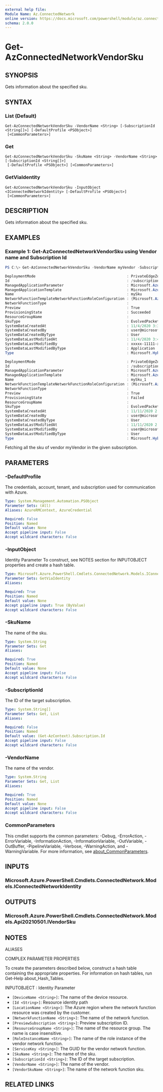 ```yaml
---
external help file:
Module Name: Az.ConnectedNetwork
online version: https://docs.microsoft.com/powershell/module/az.connectednetwork/get-azconnectednetworkvendorsku
schema: 2.0.0
---
```


# Get-AzConnectedNetworkVendorSku

## SYNOPSIS
Gets information about the specified sku.

## SYNTAX

### List (Default)
```
Get-AzConnectedNetworkVendorSku -VendorName <String> [-SubscriptionId <String[]>] [-DefaultProfile <PSObject>]
 [<CommonParameters>]
```

### Get
```
Get-AzConnectedNetworkVendorSku -SkuName <String> -VendorName <String> [-SubscriptionId <String[]>]
 [-DefaultProfile <PSObject>] [<CommonParameters>]
```

### GetViaIdentity
```
Get-AzConnectedNetworkVendorSku -InputObject <IConnectedNetworkIdentity> [-DefaultProfile <PSObject>]
 [<CommonParameters>]
```

## DESCRIPTION
Gets information about the specified sku.

## EXAMPLES

### Example 1: Get-AzConnectedNetworkVendorSku using Vendor name and Subscription Id
```powershell
PS C:\> Get-AzConnectedNetworkVendorSku -VendorName myVendor -SubscriptionId xxxxx-22222-xxxxx-22222

DeploymentMode                                          : PrivateEdgeZone
Id                                                      : /subscriptions/xxxxx-22222-xxxxx-22222/providers/Microsoft.HybridNetwork/vendors/myVendor/VendorSkus/mySku
ManagedApplicationParameter                             : Microsoft.Azure.PowerShell.Cmdlets.ConnectedNetwork.Models.Api20210501.VendorSkuPropertiesFormatManagedApplicationParameters
ManagedApplicationTemplate                              : Microsoft.Azure.PowerShell.Cmdlets.ConnectedNetwork.Models.Api20210501.VendorSkuPropertiesFormatManagedApplicationTemplate
Name                                                    : mySku
NetworkFunctionTemplateNetworkFunctionRoleConfiguration : {Microsoft.Azure.PowerShell.Cmdlets.ConnectedNetwork.Models.Api20210501.SshPublicKey}
NetworkFunctionType                                     :
Preview                                                 : True
ProvisioningState                                       : Succeeded
ResourceGroupName                                       :
SkuType                                                 : EvolvedPacketCore
SystemDataCreatedAt                                     : 11/4/2020 3:35:33 PM
SystemDataCreatedBy                                     : user@microsoft.com
SystemDataCreatedByType                                 : User
SystemDataLastModifiedAt                                : 11/4/2020 3:43:58 PM
SystemDataLastModifiedBy                                : xxxxx-11111-xxxxx-11111
SystemDataLastModifiedByType                            : Application
Type                                                    : Microsoft.HybridNetwork/vendors/VendorSkus

DeploymentMode                                          : PrivateEdgeZone
Id                                                      : /subscriptions/xxxxx-22222-xxxxx-22222/providers/Microsoft.HybridNetwork/vendors/myVendor/vendorskus/mySku_1
ManagedApplicationParameter                             : Microsoft.Azure.PowerShell.Cmdlets.ConnectedNetwork.Models.Api20210501.VendorSkuPropertiesFormatManagedApplicationParameters
ManagedApplicationTemplate                              : Microsoft.Azure.PowerShell.Cmdlets.ConnectedNetwork.Models.Api20210501.VendorSkuPropertiesFormatManagedApplicationTemplate
Name                                                    : mySku_1
NetworkFunctionTemplateNetworkFunctionRoleConfiguration : {Microsoft.Azure.PowerShell.Cmdlets.ConnectedNetwork.Models.Api20210501.SshPublicKey}
NetworkFunctionType                                     :
Preview                                                 : True
ProvisioningState                                       : Failed
ResourceGroupName                                       :
SkuType                                                 : EvolvedPacketCore
SystemDataCreatedAt                                     : 11/11/2020 2:25:32 PM
SystemDataCreatedBy                                     : user@microsoft.com
SystemDataCreatedByType                                 : User
SystemDataLastModifiedAt                                : 11/11/2020 2:25:32 PM
SystemDataLastModifiedBy                                : user@microsoft.com
SystemDataLastModifiedByType                            : User
Type                                                    : Microsoft.HybridNetwork/vendors/vendorskus
```

Fetching all the sku of vendor myVendor in the given subscription.

## PARAMETERS

### -DefaultProfile
The credentials, account, tenant, and subscription used for communication with Azure.

```yaml
Type: System.Management.Automation.PSObject
Parameter Sets: (All)
Aliases: AzureRMContext, AzureCredential

Required: False
Position: Named
Default value: None
Accept pipeline input: False
Accept wildcard characters: False
```

### -InputObject
Identity Parameter
To construct, see NOTES section for INPUTOBJECT properties and create a hash table.

```yaml
Type: Microsoft.Azure.PowerShell.Cmdlets.ConnectedNetwork.Models.IConnectedNetworkIdentity
Parameter Sets: GetViaIdentity
Aliases:

Required: True
Position: Named
Default value: None
Accept pipeline input: True (ByValue)
Accept wildcard characters: False
```

### -SkuName
The name of the sku.

```yaml
Type: System.String
Parameter Sets: Get
Aliases:

Required: True
Position: Named
Default value: None
Accept pipeline input: False
Accept wildcard characters: False
```

### -SubscriptionId
The ID of the target subscription.

```yaml
Type: System.String[]
Parameter Sets: Get, List
Aliases:

Required: False
Position: Named
Default value: (Get-AzContext).Subscription.Id
Accept pipeline input: False
Accept wildcard characters: False
```

### -VendorName
The name of the vendor.

```yaml
Type: System.String
Parameter Sets: Get, List
Aliases:

Required: True
Position: Named
Default value: None
Accept pipeline input: False
Accept wildcard characters: False
```

### CommonParameters
This cmdlet supports the common parameters: -Debug, -ErrorAction, -ErrorVariable, -InformationAction, -InformationVariable, -OutVariable, -OutBuffer, -PipelineVariable, -Verbose, -WarningAction, and -WarningVariable. For more information, see [about_CommonParameters](http://go.microsoft.com/fwlink/?LinkID=113216).

## INPUTS

### Microsoft.Azure.PowerShell.Cmdlets.ConnectedNetwork.Models.IConnectedNetworkIdentity

## OUTPUTS

### Microsoft.Azure.PowerShell.Cmdlets.ConnectedNetwork.Models.Api20210501.IVendorSku

## NOTES

ALIASES

COMPLEX PARAMETER PROPERTIES

To create the parameters described below, construct a hash table containing the appropriate properties. For information on hash tables, run Get-Help about_Hash_Tables.


INPUTOBJECT <IConnectedNetworkIdentity>: Identity Parameter
  - `[DeviceName <String>]`: The name of the device resource.
  - `[Id <String>]`: Resource identity path
  - `[LocationName <String>]`: The Azure region where the network function resource was created by the customer.
  - `[NetworkFunctionName <String>]`: The name of the network function.
  - `[PreviewSubscription <String>]`: Preview subscription ID.
  - `[ResourceGroupName <String>]`: The name of the resource group. The name is case insensitive.
  - `[RoleInstanceName <String>]`: The name of the role instance of the vendor network function.
  - `[ServiceKey <String>]`: The GUID for the vendor network function.
  - `[SkuName <String>]`: The name of the sku.
  - `[SubscriptionId <String>]`: The ID of the target subscription.
  - `[VendorName <String>]`: The name of the vendor.
  - `[VendorSkuName <String>]`: The name of the network function sku.

## RELATED LINKS

